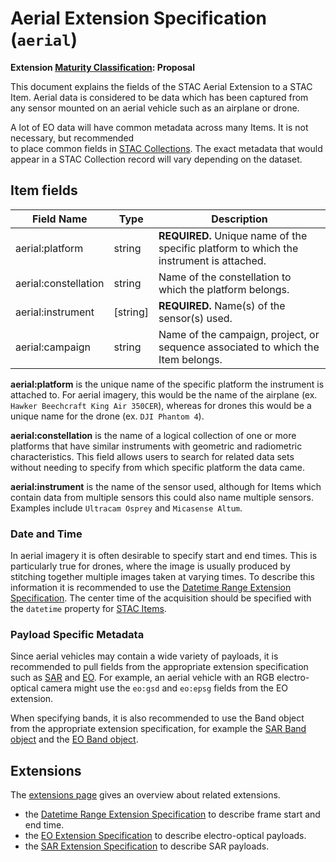 # Aerial Extension Specification (`aerial`)

**Extension [Maturity Classification](../README.md#extension-maturity): Proposal**

This document explains the fields of the STAC Aerial Extension to a STAC Item.  Aerial data is considered to be data which has been captured from any sensor mounted on an aerial vehicle such as an airplane or drone.

A lot of EO data will have common metadata across many Items. It is not necessary, but recommended	
to place common fields in [STAC Collections](../../collection-spec/collection-spec.md#common-fields-and-standalone-collections).
The exact metadata that would appear in a STAC Collection record will vary depending on the dataset.

## Item fields

| Field Name                | Type          | Description                                                  |
| ------------------------- | ------------- | ------------------------------------------------------------ |
| aerial:platform              | string        | **REQUIRED.** Unique name of the specific platform to which the instrument is attached. |
| aerial:constellation         | string        | Name of the constellation to which the platform belongs. |
| aerial:instrument            | [string]        | **REQUIRED.** Name(s) of the sensor(s) used. |
| aerial:campaign              | string        | Name of the campaign, project, or sequence associated to which the Item belongs.    |

**aerial:platform** is the unique name of the specific platform the instrument is attached to. For aerial imagery, this would be the name of the airplane (ex. `Hawker Beechcraft King Air 350CER`), whereas for drones this would be a unique name for the drone (ex. `DJI Phantom 4`).  

**aerial:constellation** is the name of a logical collection of one or more platforms that have similar instruments with geometric and radiometric characteristics.  This field allows users to search for related data sets without needing to specify from which specific platform the data came.  

**aerial:instrument** is the name of the sensor used, although for Items which contain data from multiple sensors this could also name multiple sensors.  Examples include `Ultracam Osprey` and `Micasense Altum`.

### Date and Time
In aerial imagery it is often desirable to specify start and end times.  This is particularly true for drones, where the image is usually produced by stitching together multiple images taken at varying times.  To describe this information it is recommended to use the [Datetime Range Extension Specification](../datetime-range/README.md).  The center time of the acquisition should be specified with the `datetime` property for [STAC Items](../../item-spec/item-spec.md).

### Payload Specific Metadata
Since aerial vehicles may contain a wide variety of payloads, it is recommended to pull fields from the appropriate extension specification such as [SAR](../sar/README.md#band-object) and [EO](../eo/README.md#band-object).  For example, an aerial vehicle with an RGB electro-optical camera might use the `eo:gsd` and `eo:epsg` fields from the EO extension.

When specifying bands, it is also recommended to use the Band object from the appropriate extension specification, for example the [SAR Band object](../sar/README.md#band-object) and the [EO Band object](../eo/README.md#band-object).

## Extensions
The [extensions page](../README.md) gives an overview about related extensions.
* the [Datetime Range Extension Specification](../datetime-range/README.md) to describe frame start and end time.
* the [EO Extension Specification](../eo/README.md) to describe electro-optical payloads.
* the [SAR Extension Specification](../sar/README.md) to describe SAR payloads.